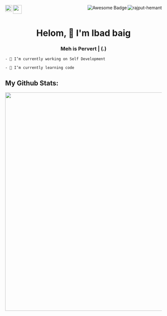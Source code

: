 <p align="center"> 
<a href="https://www.linkedin.com/in/ibad-baig-06226b1ba">
<img align="left" alt="Ibad baig's LinkedIn" width="22px" src="https://raw.githubusercontent.com/peterthehan/peterthehan/master/assets/linkedin.svg" /> </a>
<img align="left" width="28px" src="https://github.com/claytonjhamilton/claytonjhamilton/blob/main/images/waving_hand.gif">
<img align="right" src="https://komarev.com/ghpvc/?username=Ibad81&label=Profile%20views&color=0e75b6&style=flat" alt="rajput-hemant" />
<img align="right" src="https://cdn.rawgit.com/sindresorhus/awesome/d7305f38d29fed78fa85652e3a63e154dd8e8829/media/badge.svg" alt="Awesome Badge"/>
</p>
<br> <br>

<h1 align="center">Helom, 🙏 I'm Ibad baig</h1>
<h3 align="center">Meh is Pervert | (.)</h3>

```
- 🔭 I’m currently working on Self Development

- 🌱 I’m currently learning code
```
## My Github Stats:

<!-- Generate your own metrics @ https://metrics.lecoq.io/ -->

<img  align="center" width="700" src="https://metrics.lecoq.io/Ibad81?template=classic&isocalendar=1&languages=1&stars=1&reactions=1&people=1&calendar=1&base.indepth=false&base.hireable=false&isocalendar.duration=half-year&languages.limit=8&languages.threshold=0%25&languages.other=false&languages.colors=github&languages.sections=most-used&languages.indepth=false&languages.analysis.timeout=15&languages.categories=markup%2C%20programming&languages.recent.categories=markup%2C%20programming&languages.recent.load=300&languages.recent.days=14&stars.limit=4&reactions.limit=200&reactions.limit.issues=100&reactions.limit.discussions=100&reactions.limit.discussions.comments=100&reactions.days=0&reactions.display=absolute&people.limit=24&people.identicons=false&people.identicons.hide=false&people.size=28&people.types=followers%2C%20following&people.shuffle=false&calendar.limit=1&config.timezone=Asia%2FCalcutta">
